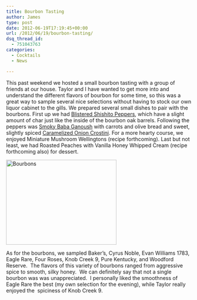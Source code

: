 ```yaml
---
title: Bourbon Tasting
author: James
type: post
date: 2012-06-19T17:19:45+00:00
url: /2012/06/19/bourbon-tasting/
dsq_thread_id:
  - 751043763
categories:
  - Cocktails
  - News

---
```

This past weekend we hosted a small bourbon tasting with a group of friends at our house. Taylor and I have wanted to get more into and understand the different flavors of bourbon for some time, so this was a great way to sample several nice selections without having to stock our own liquor cabinet to the gills. We prepared several small dishes to pair with the bourbons. First up we had [Blistered Shishito Peppers][1], which have a slight amount of char just like the inside of the bourbon oak barrels. Following the peppers was [Smoky Baba Ganoush][2] with carrots and olive bread and sweet, slightly spiced [Caramelized Onion Crostini][3]. For a more hearty course, we enjoyed Miniature Mushroom Wellingtons (recipe forthcoming). Last but not least, we had Roasted Peaches with Vanilla Honey Whipped Cream (recipe forthcoming also) for dessert.

<a href="{{% mediaroot %}}uploads/2012/06/bourbons.jpg" rel="lightbox[1001]"><img class="size-medium wp-image-1017 aligncenter" title="A Fine Selection of Bourbons" alt="Bourbons" src="{{% mediaroot %}}uploads/2012/06/bourbons-300x231.jpg" width="300" height="231" /></a>

As for the bourbons, we sampled Baker&#8217;s, Cyrus Noble, Evan Williams 1783, Eagle Rare, Four Roses, Knob Creek 9, Pure Kentucky, and Woodford Reserve.  The flavors of this variety of bourbons ranged from aggressive spice to smooth, silky honey.  We can definitely say that not a single bourbon was was unappreciated.  I personally liked the smoothness of Eagle Rare the best (my own selection for the evening), while Taylor really enjoyed the  spiciness of Knob Creek 9.

 [1]: http://kitchen.coseppi.com/2012/05/blistered-and-marinated-shishito-peppers/ "Blistered and Marinated Shishito Peppers"
 [2]: http://kitchen.coseppi.com/2012/06/smoky-baba-ganoush/ "Smoky Baba Ganoush"
 [3]: http://kitchen.coseppi.com/2012/06/caramelized-onion-crostini/ "Caramelized Onion Crostini"